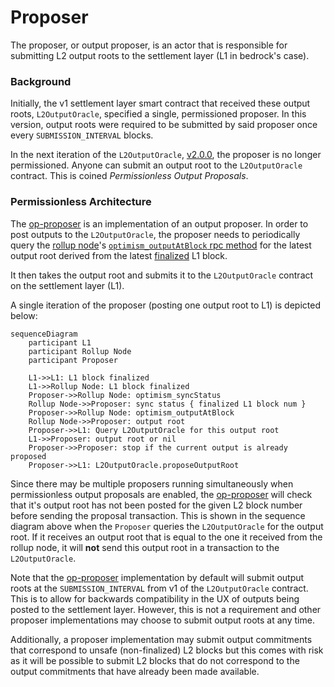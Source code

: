 <!-- DOCTOC SKIP -->
# Proposer

The proposer, or output proposer, is an actor that is responsible for submitting L2 output roots
to the settlement layer (L1 in bedrock's case).

### Background

Initially, the v1 settlement layer smart contract that received these output roots, `L2OutputOracle`,
specified a single, permissioned proposer. In this version, output roots were required to be submitted by said proposer
once every `SUBMISSION_INTERVAL` blocks.

In the next iteration of the `L2OutputOracle`, [v2.0.0](./proposals.md#-L2OutputOracle-v2.0.0), the proposer is
no longer permissioned. Anyone can submit an output root to the `L2OutputOracle` contract.
This is coined _Permissionless Output Proposals_.

### Permissionless Architecture

The [op-proposer](../op-proposer/) is an implementation of an output proposer. In order to post
outputs to the `L2OutputOracle`, the proposer needs to periodically query the [rollup node](./rollup-node.md)'s
[`optimism_outputAtBlock` rpc method](./rollup-node.md#l2-output-rpc-method) for the latest output root derived
from the latest [finalized](rollup-node.md#finalization-guarantees) L1 block.

It then takes the output root and submits it to the `L2OutputOracle` contract on the settlement layer (L1).

A single iteration of the proposer (posting one output root to L1) is depicted below:

```mermaid
sequenceDiagram
    participant L1
    participant Rollup Node
    participant Proposer

    L1->>L1: L1 block finalized
    L1->>Rollup Node: L1 block finalized
    Proposer->>Rollup Node: optimism_syncStatus
    Rollup Node->>Proposer: sync status { finalized L1 block num }
    Proposer->>Rollup Node: optimism_outputAtBlock
    Rollup Node->>Proposer: output root
    Proposer->>L1: Query L2OutputOracle for this output root
    L1->>Proposer: output root or nil
    Proposer->>Proposer: stop if the current output is already proposed
    Proposer->>L1: L2OutputOracle.proposeOutputRoot
```

Since there may be multiple proposers running simultaneously when permissionless output proposals are enabled,
the [op-proposer](../op-proposer/) will check that it's output root has not been posted for the given L2 block
number before sending the proposal transaction. This is shown in the sequence diagram above when the `Proposer`
queries the `L2OutputOracle` for the output root. If it receives an output root that is equal to the one it received
from the rollup node, it will **not** send this output root in a transaction to the `L2OutputOracle`.

Note that the [op-proposer](../op-proposer/) implementation by default will submit output roots at the
`SUBMISSION_INTERVAL` from v1 of the `L2OutputOracle` contract. This is to allow for backwards compatibility
in the UX of outputs being posted to the settlement layer. However, this is not a requirement and other proposer
implementations may choose to submit output roots at any time.

Additionally, a proposer implementation may submit output commitments that correspond to unsafe (non-finalized)
L2 blocks but this comes with risk as it will be possible to submit L2 blocks that do not correspond to the
output commitments that have already been made available.

